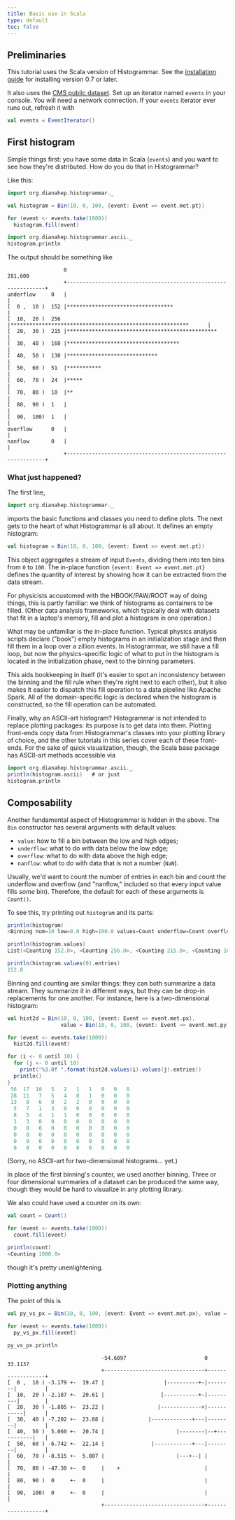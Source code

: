 ```yaml
---
title: Basic use in Scala
type: default
toc: false
---
```


## Preliminaries

This tutorial uses the Scala version of Histogrammar. See the [installation guide](../../install) for installing version 0.7 or later.

It also uses the [CMS public dataset](../scala-cmsdata). Set up an iterator named `events` in your console. You will need a network connection. If your `events` iterator ever runs out, refresh it with

```scala
val events = EventIterator()
```

## First histogram

Simple things first: you have some data in Scala (`events`) and you want to see how they're distributed. How do you do that in Histogrammar?

Like this:

```scala
import org.dianahep.histogrammar._

val histogram = Bin(10, 0, 100, {event: Event => event.met.pt})

for (event <- events.take(1000))
  histogram.fill(event)

import org.dianahep.histogrammar.ascii._
histogram.println
```

The output should be something like

```
                  0                                                         281.600
                  +---------------------------------------------------------------+
underflow     0   |                                                               |
[  0 ,  10 )  152 |**********************************                             |
[  10,  20 )  256 |*********************************************************      |
[  20,  30 )  215 |************************************************               |
[  30,  40 )  160 |************************************                           |
[  40,  50 )  130 |*****************************                                  |
[  50,  60 )  51  |***********                                                    |
[  60,  70 )  24  |*****                                                          |
[  70,  80 )  10  |**                                                             |
[  80,  90 )  1   |                                                               |
[  90,  100)  1   |                                                               |
overflow      0   |                                                               |
nanflow       0   |                                                               |
                  +---------------------------------------------------------------+
```

### What just happened?

The first line,

```scala
import org.dianahep.histogrammar._
```

imports the basic functions and classes you need to define plots. The next gets to the heart of what Histogrammar is all about. It defines an empty histogram:

```scala
val histogram = Bin(10, 0, 100, {event: Event => event.met.pt})
```

This object aggregates a stream of input `Events`, dividing them into ten bins from `0` to `100`. The in-place function `{event: Event => event.met.pt}` defines the quantity of interest by showing how it can be extracted from the data stream.

For physicists accustomed with the HBOOK/PAW/ROOT way of doing things, this is partly familiar: we think of histograms as containers to be filled. (Other data analysis frameworks, which typically deal with datasets that fit in a laptop's memory, fill and plot a histogram in one operation.)

What may be unfamiliar is the in-place function. Typical physics analysis scripts declare ("book") empty histograms in an initialization stage and then fill them in a loop over a zillion events. In Histogrammar, we still have a fill loop, but now the physics-specific logic of what to put in the histogram is located in the initialization phase, next to the binning parameters.

This aids bookkeeping in itself (it's easier to spot an inconsistency between the binning and the fill rule when they're right next to each other), but it also makes it easier to dispatch this fill operation to a data pipeline like Apache Spark. All of the domain-specific logic is declared when the histogram is constructed, so the fill operation can be automated.

Finally, why an ASCII-art histogram? Histogrammar is not intended to replace plotting packages: its purpose is to get data into them. Plotting front-ends copy data from Histogrammar's classes into your plotting library of choice, and the other tutorials in this series cover each of these front-ends. For the sake of quick visualization, though, the Scala base package has ASCII-art methods accessible via

```scala
import org.dianahep.histogrammar.ascii._
println(histogram.ascii)   # or just
histogram.println
```

## Composability

Another fundamental aspect of Histogrammar is hidden in the above. The `Bin` constructor has several arguments with default values:

  * `value`: how to fill a bin between the low and high edges;
  * `underflow`: what to do with data below the low edge;
  * `overflow`: what to do with data above the high edge;
  * `nanflow`: what to do with data that is not a number (`NaN`).

Usually, we'd want to count the number of entries in each bin and count the underflow and overflow (and "nanflow," included so that every input value fills _some_ bin). Therefore, the default for each of these arguments is `Count()`.

To see this, try printing out `histogram` and its parts:

```scala
println(histogram)
<Binning num=10 low=0.0 high=100.0 values=Count underflow=Count overflow=Count nanflow=Count>

println(histogram.values)
List(<Counting 152.0>, <Counting 256.0>, <Counting 215.0>, <Counting 160.0>, <Counting 130.0>, <Counting 51.0>, <Counting 24.0>, <Counting 10.0>, <Counting 1.0>, <Counting 1.0>)

println(histogram.values(0).entries)
152.0
```

Binning and counting are similar things: they can both summarize a data stream. They summarize it in different ways, but they can be drop-in replacements for one another. For instance, here is a two-dimensional histogram:

```scala
val hist2d = Bin(10, 0, 100, {event: Event => event.met.px},
                 value = Bin(10, 0, 100, {event: Event => event.met.py}))

for (event <- events.take(1000))
  hist2d.fill(event)

for (i <- 0 until 10) {
  for (j <- 0 until 10)
    print("%3.0f ".format(hist2d.values(i).values(j).entries))
  println()
}
 56  17  10   5   2   1   1   0   0   0
 28  11   7   5   4   0   1   0   0   0
 13   8   6   8   2   2   0   0   0   0
  5   7   1   3   0   0   0   0   0   0
  8   5   4   1   1   0   0   0   0   0
  1   3   0   0   0   0   0   0   0   0
  0   0   0   0   0   0   0   0   0   0
  0   0   0   0   0   0   0   0   0   0
  0   0   0   0   0   0   0   0   0   0
  0   0   0   0   0   0   0   0   0   0
```

(Sorry, no ASCII-art for two-dimensional histograms... yet.)

In place of the first binning's counter, we used another binning. Three or four dimensional summaries of a dataset can be produced the same way, though they would be hard to visualize in any plotting library.

We also could have used a counter on its own:

```scala
val count = Count()

for (event <- events.take(1000))
  count.fill(event)

println(count)
<Counting 1000.0>
```

though it's pretty unenlightening.

### Plotting anything

The point of this is 






```scala
val py_vs_px = Bin(10, 0, 100, {event: Event => event.met.px}, value = Deviate({event: Event => event.met.py}))

for (event <- events.take(1000))
  py_vs_px.fill(event)

py_vs_px.println
```

```
                              -54.6097                         0            33.1137
                              +--------------------------------+------------------+
[  0 ,  10 ) -3.179 +-  19.47 |                   |----------+-|--------|         |
[  10,  20 ) -2.187 +-  20.61 |                  |-----------+-|---------|        |
[  20,  30 ) -1.805 +-  23.22 |                 |-------------+|-----------|      |
[  30,  40 ) -7.202 +-  23.88 |              |-------------+---|--------|         |
[  40,  50 )  5.060 +-  20.74 |                       |--------|--+-----------|   |
[  50,  60 ) -6.742 +-  22.14 |               |------------+---|--------|         |
[  60,  70 ) -8.515 +-  5.807 |                       |---+--| |                  |
[  70,  80 ) -47.30 +-  0     |    +                           |                  |
[  80,  90 )  0     +-  0     |                                |                  |
[  90,  100)  0     +-  0     |                                |                  |
                              +--------------------------------+------------------+
```


